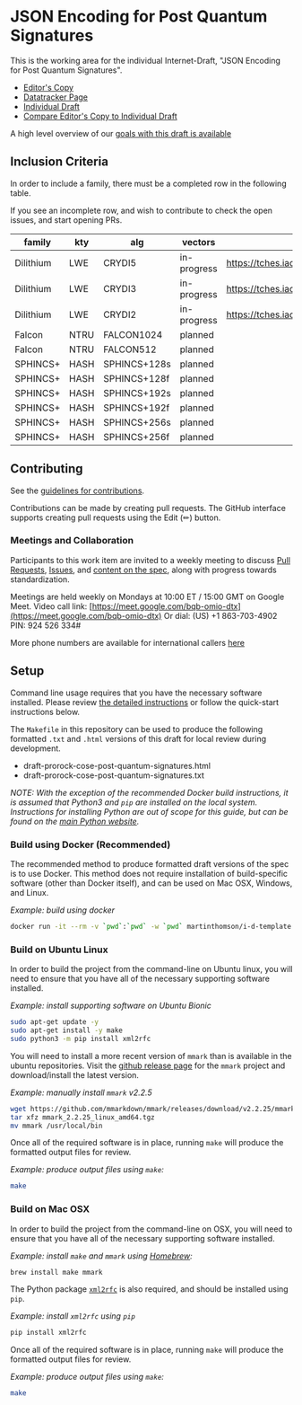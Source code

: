 # JSON Encoding for Post Quantum Signatures

This is the working area for the individual Internet-Draft, "JSON Encoding for Post Quantum Signatures".

* [Editor's Copy](https://mesur-io.github.io/post-quantum-signatures/#go.draft-prorock-cose-post-quantum-signatures.html)
* [Datatracker Page](https://datatracker.ietf.org/doc/draft-prorock-cose-post-quantum-signatures)
* [Individual Draft](https://datatracker.ietf.org/doc/html/draft-prorock-cose-post-quantum-signatures)
* [Compare Editor's Copy to Individual Draft](https://mesur-io.github.io/post-quantum-signatures/#go.draft-post-quantum-signatures.diff)

A high level overview of our [goals with this draft is available](https://docs.google.com/presentation/d/1OZtW5v3lx8VBIFQ8P2A6IBZqJ3SYoxwrMlfqxVzfIBg/)


## Inclusion Criteria

In order to include a family, there must be a completed row in the following table.

If you see an incomplete row, and wish to contribute to check the open issues, and start opening PRs.

| family    | kty     | alg          | vectors     | spec                                                    |
|-----------|---------|--------------|-------------|---------------------------------------------------------|
| Dilithium | LWE     | CRYDI5       | in-progress | https://tches.iacr.org/index.php/TCHES/article/view/839 |
| Dilithium | LWE     | CRYDI3       | in-progress | https://tches.iacr.org/index.php/TCHES/article/view/839 |
| Dilithium | LWE     | CRYDI2       | in-progress | https://tches.iacr.org/index.php/TCHES/article/view/839 |
| Falcon    | NTRU    | FALCON1024   | planned     |                                                         |
| Falcon    | NTRU    | FALCON512    | planned     |                                                         |
| SPHINCS+  | HASH    | SPHINCS+128s | planned     |                                                         |
| SPHINCS+  | HASH    | SPHINCS+128f | planned     |                                                         |
| SPHINCS+  | HASH    | SPHINCS+192s | planned     |                                                         |
| SPHINCS+  | HASH    | SPHINCS+192f | planned     |                                                         |
| SPHINCS+  | HASH    | SPHINCS+256s | planned     |                                                         |
| SPHINCS+  | HASH    | SPHINCS+256f | planned     |                                                         |

## Contributing

See the
[guidelines for contributions](https://github.com/mesur-io/post-quantum-signatures/blob/main/CONTRIBUTING.md).

Contributions can be made by creating pull requests.
The GitHub interface supports creating pull requests using the Edit (✏) button.

### Meetings and Collaboration

Participants to this work item are invited to a weekly meeting to discuss
[Pull Requests](https://github.com/mesur-io/post-quantum-signatures/pulls?q=is%3Apr+is%3Aopen+sort%3Aupdated-asc),
[Issues](https://github.com/mesur-io/post-quantum-signatures/issues?q=is%3Aissue+is%3Aopen+sort%3Aupdated-asc),
and [content on the spec](https://github.com/mesur-io/post-quantum-signatures/blob/main/draft-prorock-cose-post-quantum-signatures.md),
along with progress towards standardization.

Meetings are held weekly on Mondays at 10:00 ET / 15:00 GMT on Google Meet.
Video call link: [https://meet.google.com/bqb-omio-dtx](https://meet.google.com/bqb-omio-dtx)
Or dial: (US) +1 863-703-4902 PIN: 924 526 334#

More phone numbers are available for international callers [here](https://tel.meet/bqb-omio-dtx?pin=6212109710970)

## Setup

Command line usage requires that you have the necessary software installed. Please review
[the detailed instructions](https://github.com/martinthomson/i-d-template/blob/main/doc/SETUP.md) or follow the quick-start instructions below.

The `Makefile` in this repository can be used to produce the following formatted `.txt` and `.html` versions of this draft for local review during development.

- draft-prorock-cose-post-quantum-signatures.html
- draft-prorock-cose-post-quantum-signatures.txt

_NOTE: With the exception of the recommended Docker build instructions, it is assumed that Python3 and `pip` are installed on the local system. Instructions for installing Python are out of scope for this guide, but can be found on the [main Python website](https://www.python.org/)._

### Build using Docker (Recommended)

The recommended method to produce formatted draft versions of the spec is to use Docker. This method does not require installation of build-specific software (other than Docker itself), and can be used on Mac OSX, Windows, and Linux.

_Example: build using docker_
```bash
docker run -it --rm -v `pwd`:`pwd` -w `pwd` martinthomson/i-d-template make
```

### Build on Ubuntu Linux

In order to build the project from the command-line on Ubuntu linux, you will need to ensure that you have all of the necessary supporting software installed.

_Example: install supporting software on Ubuntu Bionic_
```bash
sudo apt-get update -y
sudo apt-get install -y make
sudo python3 -m pip install xml2rfc
```

You will need to install a more recent version of `mmark` than is available in the ubuntu repositories. Visit the [github release page](https://github.com/mmarkdown/mmark/releases) for the `mmark` project and download/install the latest version.

_Example: manually install `mmark` v2.2.5_
```bash
wget https://github.com/mmarkdown/mmark/releases/download/v2.2.25/mmark_2.2.25_linux_amd64.tgz
tar xfz mmark_2.2.25_linux_amd64.tgz
mv mmark /usr/local/bin
```

Once all of the required software is in place, running `make` will produce the formatted output files for review.

_Example: produce output files using `make`:_
```bash
make
```

### Build on Mac OSX

In order to build the project from the command-line on OSX, you will need to ensure that you have all of the necessary supporting software installed.

_Example: install `make` and `mmark` using [Homebrew](https://brew.sh):_
```bash
brew install make mmark
```

The Python package [`xml2rfc`](https://pypi.org/project/xml2rfc/) is also required, and should be installed using `pip`.

_Example: install `xml2rfc` using `pip`_
```bash
pip install xml2rfc
```

Once all of the required software is in place, running `make` will produce the formatted output files for review.

_Example: produce output files using `make`:_
```bash
make
```
